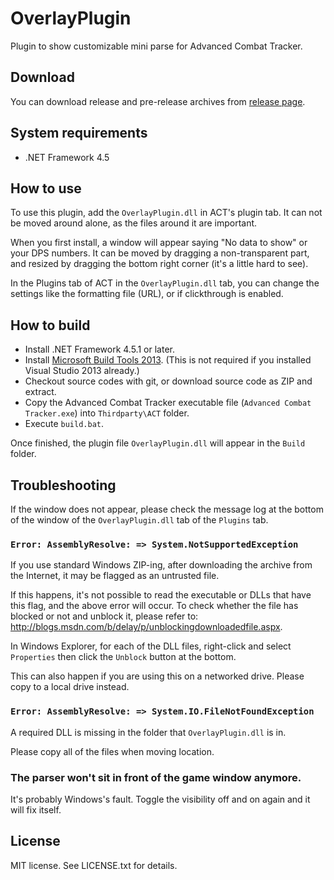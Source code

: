 # OverlayPlugin

Plugin to show customizable mini parse for Advanced Combat Tracker.

## Download

You can download release and pre-release archives from [release page](https://github.com/Judgy53/OverlayPlugin/releases).

## System requirements

* .NET Framework 4.5

## How to use

To use this plugin, add the `OverlayPlugin.dll` in ACT's plugin tab. It can not be moved around alone, as the files around it are important.

When you first install, a window will appear saying "No data to show" or your DPS numbers. It can be moved by dragging a non-transparent part, and resized by dragging the bottom right corner (it's a little hard to see).

In the Plugins tab of ACT in the `OverlayPlugin.dll` tab, you can change the settings like the formatting file (URL), or if clickthrough is enabled.

## How to build

* Install .NET Framework 4.5.1 or later.
* Install [Microsoft Build Tools 2013](http://www.microsoft.com/ja-jp/download/details.aspx?id=40760). (This is not required if you installed Visual Studio 2013 already.)
* Checkout source codes with git, or download source code as ZIP and extract.
* Copy the Advanced Combat Tracker executable file (`Advanced Combat Tracker.exe`) into `Thirdparty\ACT` folder.
* Execute `build.bat`.

Once finished, the plugin file `OverlayPlugin.dll` will appear in the `Build` folder.

## Troubleshooting

If the window does not appear, please check the message log at the bottom of the window of the `OverlayPlugin.dll` tab of the `Plugins` tab.

### `Error: AssemblyResolve: => System.NotSupportedException`

If you use standard Windows ZIP-ing, after downloading the archive from the Internet, it may be flagged as an untrusted file.

If this happens, it's not possible to read the executable or DLLs that have this flag, and the above error will occur. To check whether the file has blocked or not and unblock it, please refer to:  http://blogs.msdn.com/b/delay/p/unblockingdownloadedfile.aspx.

In Windows Explorer, for each of the DLL files, right-click and select `Properties` then click the `Unblock` button at the bottom.

This can also happen if you are using this on a networked drive. Please copy to a local drive instead.

### `Error: AssemblyResolve: => System.IO.FileNotFoundException`

A required DLL is missing in the folder that `OverlayPlugin.dll` is in.

Please copy all of the files when moving location.

### The parser won't sit in front of the game window anymore.

It's probably Windows's fault. Toggle the visibility off and on again and it will fix itself.

## License

MIT license. See LICENSE.txt for details.
